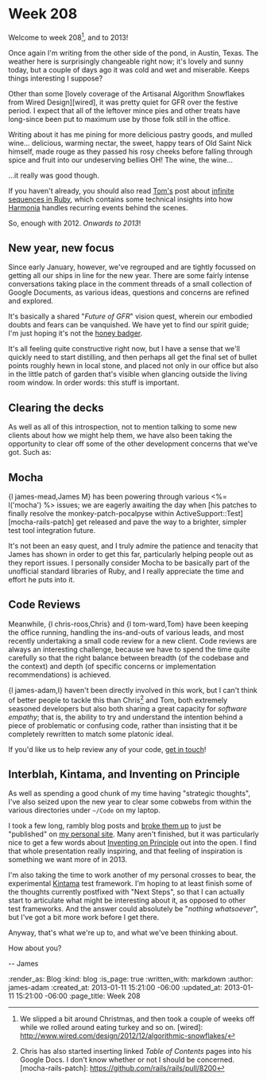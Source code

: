Week 208
========

Welcome to week 208[^208], and to 2013!

Once again I'm writing from the other side of the pond, in Austin, Texas. The weather here is surprisingly changeable right now; it's lovely and sunny today, but a couple of days ago it was cold and wet and miserable. Keeps things interesting I suppose?

Other than some [lovely coverage of the Artisanal Algorithm Snowflakes from Wired Design][wired], it was pretty quiet for GFR over the festive period. I expect that all of the leftover mince pies and other treats have long-since been put to maximum use by those folk still in the office.

Writing about it has me pining for more delicious pastry goods, and mulled wine... delicious, warming nectar, the sweet, happy tears of Old Saint Nick himself, made rouge as they passed his rosy cheeks before falling through spice and fruit into our undeserving bellies OH! The wine, the wine...

...it really was good though.

If you haven't already, you should also read [Tom's](/tom-ward) post about [infinite sequences in Ruby](http://tomafro.net/2012/12/infinite-sequences-in-ruby), which contains some technical insights into how [Harmonia](https://harmonia.io) handles recurring events behind the scenes.

So, enough with 2012. *Onwards to 2013*!


New year, new focus
-------

Since early January, however, we've regrouped and are tightly focussed on getting all our ships in line for the new year. There are some fairly intense conversations taking place in the comment threads of a small collection of Google Documents, as various ideas, questions and concerns are refined and explored.

It's basically a shared "*Future of GFR*" vision quest, wherein our embodied doubts and fears can be vanquished. We have yet to find our spirit guide; I'm just hoping it's not the [honey badger](http://www.youtube.com/watch?v=4r7wHMg5Yjg).

It's all feeling quite constructive right now, but I have a sense that we'll quickly need to start distilling, and then perhaps all get the final set of bullet points roughly hewn in local stone, and placed not only in our office but also in the little patch of garden that's visible when glancing outside the living room window. In order words: this stuff is important.


Clearing the decks
--------

As well as all of this introspection, not to mention talking to some new clients about how we might help them, we have also been taking the opportunity to clear off some of the other development concerns that we've got. Such as:


## Mocha

{l james-mead,James M} has been powering through various <%= l('mocha') %> issues; we are eagerly awaiting the day when [his patches to finally resolve the monkey-patch-pocalpyse within ActiveSupport::Test][mocha-rails-patch] get released and pave the way to a brighter, simpler test tool integration future.

It's not been an easy quest, and I truly admire the patience and tenacity that James has shown in order to get this far, particularly helping people out as they report issues. I personally consider Mocha to be basically part of the unofficial standard libraries of Ruby, and I really appreciate the time and effort he puts into it.


## Code Reviews

Meanwhile, {l chris-roos,Chris} and {l tom-ward,Tom} have been keeping the office running, handling the ins-and-outs of various leads, and most recently undertaking a small code review for a new client. Code reviews are always an interesting challenge, because we have to spend the time quite carefully so that the right balance between breadth (of the codebase and the context) and depth (of specific concerns or implementation recommendations) is achieved.

{l james-adam,I} haven't been directly involved in this work, but I can't think of better people to tackle this than Chris[^toc] and Tom, both extremely seasoned developers but also both sharing a great capacity for *software empathy*; that is, the ability to try and understand the intention behind a piece of problematic or confusing code, rather than insisting that it be completely rewritten to match some platonic ideal.

If you'd like us to help review any of your code, <a href="/#contact">get in touch</a>!


## Interblah, Kintama, and Inventing on Principle

As well as spending a good chunk of my time having "strategic thoughts", I've also seized upon the new year to clear some cobwebs from within the various directories under `~/Code` on my laptop.

I took a few long, rambly blog posts and [broke them up](http://interblah.net/blog-posts-i-will-never-finish) to just be "published" on [my personal site](http://interblah.net). Many aren't finished, but it was particularly nice to get a few words about [Inventing on Principle](http://interblah.net/inventing-on-principle) out into the open. I find that whole presentation really inspiring, and that feeling of inspiration is something we want more of in 2013.

I'm also taking the time to work another of my personal crosses to bear, the experimental [Kintama](http://interblah.net/kintama) test framework. I'm hoping to at least finish some of the thoughts currently postfixed with "Next Steps", so that I can actually start to articulate what might be interesting about it, as opposed to other test frameworks. And the answer could absolutely be "*nothing whatsoever*", but I've got a bit more work before I get there.


Anyway, that's what we're up to, and what we've been thinking about.

How about you?

-- James


[^208]: We slipped a bit around Christmas, and then took a couple of weeks off while we rolled around eating turkey and so on.
[wired]: http://www.wired.com/design/2012/12/algorithmic-snowflakes/
[^toc]: Chris has also started inserting linked *Table of Contents* pages into his Google Docs. I don't know whether or not I should be concerned.
[mocha-rails-patch]: https://github.com/rails/rails/pull/8200

:render_as: Blog
:kind: blog
:is_page: true
:written_with: markdown
:author: james-adam
:created_at: 2013-01-11 15:21:00 -06:00
:updated_at: 2013-01-11 15:21:00 -06:00
:page_title: Week 208
